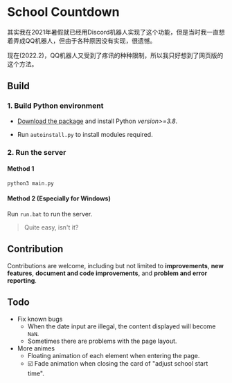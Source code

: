 # School Countdown
其实我在2021年暑假就已经用Discord机器人实现了这个功能，但是当时我一直想着弄成QQ机器人，但由于各种原因没有实现，很遗憾。

现在(2022.2)，QQ机器人又受到了疼讯的种种限制，所以我只好想到了网页版的这个方法。

## Build

### 1. Build Python environment
- [Download the package](https://www.python.org/downloads/windows/) and install Python *version>=3.8*.

- Run `autoinstall.py` to install modules required.

### 2. Run the server
#### Method 1
```shell
python3 main.py
```

#### Method 2 (Especially for Windows)
Run `run.bat` to run the server.


> Quite easy, isn't it?

## Contribution
Contributions are welcome, including but not limited to **improvements**, **new features**, **document and code improvements**, and **problem and error reporting**.

## Todo
- Fix known bugs
    - When the date input are illegal, the content displayed will become `NaN`.
    - Sometimes there are problems with the page layout.
- More animes
    - Floating animation of each element when entering the page.
    - ☑️ Fade animation when closing the card of "adjust school start time".
